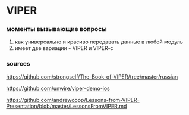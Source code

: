 # VIPER

### моменты вызывающие вопросы
1) как универсально и красиво передавать данные в любой модуль
2) имеет две вариации - VIPER и VIPER-c

### sources 
https://github.com/strongself/The-Book-of-VIPER/tree/master/russian

https://github.com/unwire/viper-demo-ios

https://github.com/andrewcopp/Lessons-from-VIPER-Presentation/blob/master/LessonsFromVIPER.md
